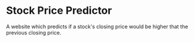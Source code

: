 # Stock Price Predictor

A website which predicts if a stock's closing price would be higher that the previous closing price.